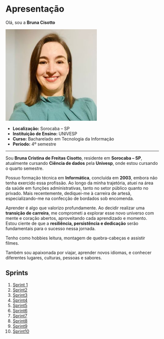 # Apresentação

Olá, sou a **Bruna Cisotto**

![Foto Pessoal](img/fotoreadme.jpg)


- **Localização:** Sorocaba – SP  
- **Instituição de Ensino:** UNIVESP  
- **Curso:** Bacharelado em Tecnologia da Informação  
- **Período:** 4º semestre  

---

Sou **Bruna Cristina de Freitas Cisotto**, residente em **Sorocaba – SP**, atualmente cursando  **Ciência de dados** pela **Univesp**, onde estou cursando o quarto semestre. 

Possuo formação técnica em **Informática**, concluída em **2003**, embora não tenha exercido essa profissão. Ao longo da minha trajetória, atuei na área da saúde em funções administrativas, tanto no setor público quanto no privado. Mais recentemente, dediquei-me à carreira de artesã, especializando-me na confecção de bordados sob encomenda.  

Aprender é algo que valorizo profundamente. Ao decidir realizar uma **transição de carreira**, me comprometi a explorar esse novo universo com mente e coração abertos, aproveitando cada aprendizado e momento. Estou ciente de que a **resiliência, persistência e dedicação** serão fundamentais para o sucesso nessa jornada.  

Tenho como hobbies leitura, montagem de quebra-cabeças e assistir filmes.  

Também sou apaixonada por viajar, aprender novos idiomas, e conhecer diferentes lugares, culturas, pessoas e sabores.  


## Sprints 

1. [Sprint 1](https://github.com/Brunacisotto/programadebolsas/blob/main/Sprint1/Readme.md)
2. [Sprint2](https://github.com/Brunacisotto/programadebolsas/blob/main/Sprint2/Readme.md)
3. [Sprint3](https://github.com/Brunacisotto/programadebolsas/blob/main/Sprint3/Readme.md)
4. [Sprint4](https://github.com/Brunacisotto/programadebolsas/tree/main/Sprint4/Readme.md)
5. [Sprint5](https://github.com/Brunacisotto/programadebolsas/blob/main/Sprint5/Readme.md)
6. [Sprint6](https://github.com/Brunacisotto/programadebolsas/blob/main/Sprint6/Readme.md)
7. [Sprint7](https://github.com/Brunacisotto/programadebolsas/blob/main/Sprint7/Readme.md)
8. [Sprint8](https://github.com/Brunacisotto/programadebolsas/blob/main/Sprint8/Readme.md)
9. [Sprint9](https://github.com/Brunacisotto/programadebolsas/blob/main/Sprint9/Readme.md)
10. [Sprint10](https://github.com/Brunacisotto/programadebolsas/blob/main/Sprint10/Readme.md)





